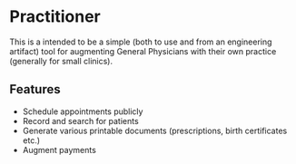 # Practitioner

This is a intended to be a simple (both to use and from an engineering artifact) tool for augmenting General Physicians with their own practice (generally for small clinics). 

## Features

* Schedule appointments publicly
* Record and search for patients
* Generate various printable documents (prescriptions, birth certificates etc.)
* Augment payments
